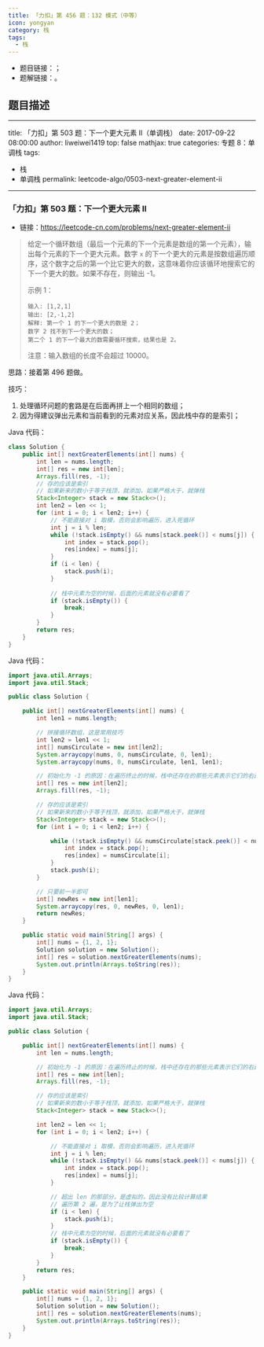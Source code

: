 ```yaml
---
title: 「力扣」第 456 题：132 模式（中等）
icon: yongyan
category: 栈
tags:
  - 栈
---
```


+ 题目链接：[]()；
+ 题解链接：[]()。


## 题目描述

---
title: 「力扣」第 503 题：下一个更大元素 II（单调栈）
date: 2017-09-22 08:00:00
author: liweiwei1419
top: false
mathjax: true
categories: 专题 8：单调栈
tags:
  - 栈
  - 单调栈
permalink: leetcode-algo/0503-next-greater-element-ii
---

### 「力扣」第 503 题：下一个更大元素 II

+ 链接：https://leetcode-cn.com/problems/next-greater-element-ii

> 给定一个循环数组（最后一个元素的下一个元素是数组的第一个元素），输出每个元素的下一个更大元素。数字 `x` 的下一个更大的元素是按数组遍历顺序，这个数字之后的第一个比它更大的数，这意味着你应该循环地搜索它的下一个更大的数。如果不存在，则输出 -1。
>
> 示例 1：
>
> ```
> 输入: [1,2,1]
> 输出: [2,-1,2]
> 解释: 第一个 1 的下一个更大的数是 2；
> 数字 2 找不到下一个更大的数； 
> 第二个 1 的下一个最大的数需要循环搜索，结果也是 2。
> ```
>
> 注意：输入数组的长度不会超过 10000。

思路：接着第 496 题做。

技巧：

1. 处理循环问题的套路是在后面再拼上一个相同的数组；
2. 因为得建议弹出元素和当前看到的元素对应关系，因此栈中存的是索引；

Java 代码：

```java
class Solution {
    public int[] nextGreaterElements(int[] nums) {
        int len = nums.length;
        int[] res = new int[len];
        Arrays.fill(res, -1);
        // 存的应该是索引
        // 如果新来的数小于等于栈顶，就添加，如果严格大于，就弹栈
        Stack<Integer> stack = new Stack<>();
        int len2 = len << 1;
        for (int i = 0; i < len2; i++) {
            // 不能直接对 i 取模，否则会影响遍历，进入死循环
            int j = i % len;
            while (!stack.isEmpty() && nums[stack.peek()] < nums[j]) {
                int index = stack.pop();
                res[index] = nums[j];
            }
            if (i < len) {
                stack.push(i);
            }
            
            // 栈中元素为空的时候，后面的元素就没有必要看了
            if (stack.isEmpty()) {
                break;
            }
        }
        return res;
    }
}
```

Java 代码：

```java
import java.util.Arrays;
import java.util.Stack;

public class Solution {

    public int[] nextGreaterElements(int[] nums) {
        int len1 = nums.length;

        // 拼接循环数组，这是常用技巧
        int len2 = len1 << 1;
        int[] numsCirculate = new int[len2];
        System.arraycopy(nums, 0, numsCirculate, 0, len1);
        System.arraycopy(nums, 0, numsCirculate, len1, len1);

        // 初始化为 -1 的原因：在遍历终止的时候，栈中还存在的那些元素表示它们的右边没有比它大的元素
        int[] res = new int[len2];
        Arrays.fill(res, -1);

        // 存的应该是索引
        // 如果新来的数小于等于栈顶，就添加，如果严格大于，就弹栈
        Stack<Integer> stack = new Stack<>();
        for (int i = 0; i < len2; i++) {

            while (!stack.isEmpty() && numsCirculate[stack.peek()] < numsCirculate[i]) {
                int index = stack.pop();
                res[index] = numsCirculate[i];
            }
            stack.push(i);
        }

        // 只要前一半即可
        int[] newRes = new int[len1];
        System.arraycopy(res, 0, newRes, 0, len1);
        return newRes;
    }

    public static void main(String[] args) {
        int[] nums = {1, 2, 1};
        Solution solution = new Solution();
        int[] res = solution.nextGreaterElements(nums);
        System.out.println(Arrays.toString(res));
    }
}

```

Java 代码：

```java
import java.util.Arrays;
import java.util.Stack;

public class Solution {

    public int[] nextGreaterElements(int[] nums) {
        int len = nums.length;

        // 初始化为 -1 的原因：在遍历终止的时候，栈中还存在的那些元素表示它们的右边没有比它大的元素
        int[] res = new int[len];
        Arrays.fill(res, -1);

        // 存的应该是索引
        // 如果新来的数小于等于栈顶，就添加，如果严格大于，就弹栈
        Stack<Integer> stack = new Stack<>();

        int len2 = len << 1;
        for (int i = 0; i < len2; i++) {

            // 不能直接对 i 取模，否则会影响遍历，进入死循环
            int j = i % len;
            while (!stack.isEmpty() && nums[stack.peek()] < nums[j]) {
                int index = stack.pop();
                res[index] = nums[j];
            }

            // 超出 len 的那部分，是虚拟的，因此没有比较计算结果
            // 遍历第 2 遍，是为了让栈弹出为空
            if (i < len) {
                stack.push(i);
            }
            // 栈中元素为空的时候，后面的元素就没有必要看了
            if (stack.isEmpty()) {
                break;
            }
        }
        return res;
    }

    public static void main(String[] args) {
        int[] nums = {1, 2, 1};
        Solution solution = new Solution();
        int[] res = solution.nextGreaterElements(nums);
        System.out.println(Arrays.toString(res));
    }
}
```



